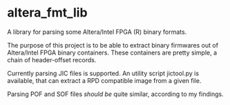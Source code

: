# altera_fmt_lib
A library for parsing some Altera/Intel FPGA (R) binary formats.

The purpose of this project is to be able to extract binary firmwares out of Altera/Intel FPGA binary containers.
These containers are pretty simple, a chain of header-offset records.

Currently parsing JIC files is supported. An utility script jictool.py is available, that can extract a RPD compatible image from a given file.

Parsing POF and SOF files *should be* quite similar, according to my findings.

